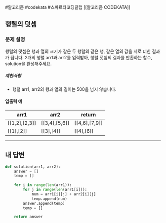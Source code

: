 #알고리즘 #codekata #스파르타코딩클럽 [[알고리즘 CODEKATA]]

## 행렬의 덧셈

### 문제 설명

행렬의 덧셈은 행과 열의 크기가 같은 두 행렬의 같은 행, 같은 열의 값을 서로 더한 결과가 됩니다. 2개의 행렬 arr1과 arr2를 입력받아, 행렬 덧셈의 결과를 반환하는 함수, solution을 완성해주세요.
##### 제한사항
- 행렬 arr1, arr2의 행과 열의 길이는 500을 넘지 않습니다.
#### 입출력 예

|arr1|arr2|return|
|---|---|---|
|[[1,2],[2,3]]|[[3,4],[5,6]]|[[4,6],[7,9]]|
|[[1],[2]]|[[3],[4]]|[[4],[6]]|

---

## 내 답변

```python
def solution(arr1, arr2):
    answer = []
    temp = []
    
    for i in range(len(arr1)):
        for j in range(len(arr1[i])):
            num = arr1[i][j] + arr2[i][j]
            temp.append(num)
        answer.append(temp)
        temp = []

    return answer
```
 